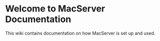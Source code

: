 # Welcome to MacServer Documentation

This wiki contains documentation on how MacServer is set up and used.
